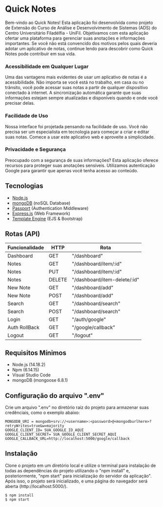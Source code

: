 # Quick Notes

Bem-vindo ao Quick Notes! Esta aplicação foi desenvolvida como projeto de Extensão do Curso de Análise e Desenvolvimento de Sistemas (ADS) do Centro Universitário Filadélfia - UniFil. Objetivamos com esta aplicação ofertar uma plataforma para gerenciar suas anotações e informações importantes. Se você não está convencido dos motivos pelos quais deveria adotar um aplicativo de notas, continue lendo para descobrir como Quick Notes pode contribuir em sua vida.

### Acessibilidade em Qualquer Lugar

Uma das vantagens mais evidentes de usar um aplicativo de notas é a acessibilidade. Não importa se você está no trabalho, em casa ou no trânsito, você pode acessar suas notas a partir de qualquer dispositivo conectado à internet. A sincronização automática garante que suas informações estejam sempre atualizadas e disponíveis quando e onde você precisar delas.

### Facilidade de Uso

Nossa interface foi projetada pensando na facilidade de uso. Você não precisa ser um especialista em tecnologia para começar a criar e editar suas notas. Comece a usar este aplicativo web e aproveite a simplicidade.

### Privacidade e Segurança

Preocupado com a segurança de suas informações? Esta aplicação oferece recursos para proteger suas anotações sensíveis. Utilizamos autenticação Google para garantir que apenas você tenha acesso ao conteúdo.

## Tecnologias

- [Node.js](https://nodejs.org/en)
- [mongoDB](https://www.mongodb.com/) (noSQL Database)
- [Passport](https://www.passportjs.org/) (Authentication Middleware)
- [Express.js](https://expressjs.com/) (Web Framework)
- [Template Engine](https://getbootstrap.com/) (EJS & Bootstrap)

## Rotas (API)

Funcionalidade  | HTTP  | Rota
--------- | --------- | ------
Dashboard | GET| "/dashboard"
Notes | GET | "/dashboard/item/:id"
Notes | PUT | "/dashboard/item/:id"
Notes | DELETE | "/dashboard/item-delete/:id"
New Note | GET | "/dashboard/add"
New Note | POST | "/dashboard/add"
Search | GET | "/dashboard/search"
Search | POST | "/dashboard/search"
Login | GET | "/auth/google"
Auth RollBack | GET | "/google/callback"
Logout | GET | "/logout"

## Requisitos Mínimos

- Node.js (14.18.2)
- Npm (6.14.15)
- Visual Studio Code
- mongoDB (mongoose 6.8.1)

## Configuração do arquivo ".env"
Crie um arquivo ".env" no diretório raiz do projeto para armazenar suas credênciais, como o exemplo abaixo:

```
MONGODB_URI = mongodb+srv://<username>:<password>@<mongodburlhere>?retryWrites=true&w=majority
GOOGLE_CLIENT_ID= SUA_GOOGLE_ID_AQUI
GOOGLE_CLIENT_SECRET= SUA_GOOGLE_CLIENT_SECRET_AQUI
GOOGLE_CALLBACK_URL=http://localhost:5000/google/callback

```

## Instalação

Clone o projeto em um diretório local e utilize o terminal para instalação de todas as dependências do projeto utilizando o "npm install" e, posteriormente, "npm start" para inicialização do servidor da aplicação". Após isso, o projeto será inicializado, e uma página do navegador será aberta (http://localhost:5000/).

```
$ npm install
$ npm start
```